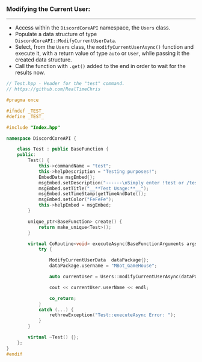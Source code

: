 ### **Modifying the Current User:**
---
- Access within the `DiscordCoreAPI` namespace, the `Users` class.
- Populate a data structure of type `DiscordCoreAPI::ModifyCurrentUserData`.
- Select, from the `Users` class, the `modifyCurrentUserAsync()` function and execute it, with a return value of type `auto` or `User`, while passing it the created data structure.
- Call the function with `.get()` added to the end in order to wait for the results now.

```cpp
// Test.hpp - Header for the "test" command.
// https://github.com/RealTimeChris

#pragma once

#ifndef _TEST_
#define _TEST_

#include "Index.hpp"

namespace DiscordCoreAPI {

	class Test : public BaseFunction {
	public:
		Test() {
			this->commandName = "test";
			this->helpDescription = "Testing purposes!";
			EmbedData msgEmbed{};
			msgEmbed.setDescription("------\nSimply enter !test or /test!\n------");
			msgEmbed.setTitle("__**Test Usage:**__");
			msgEmbed.setTimeStamp(getTimeAndDate());
			msgEmbed.setColor("FeFeFe");
			this->helpEmbed = msgEmbed;
		}

		unique_ptr<BaseFunction> create() {
			return make_unique<Test>();
		}

		virtual CoRoutine<void> executeAsync(BaseFunctionArguments args) {
			try {

				ModifyCurrentUserData  dataPackage{};
				dataPackage.username = "MBot_GameHouse";

				auto currentUser = Users::modifyCurrentUserAsync(dataPackage).get();

				cout << currentUser.userName << endl;

				co_return;
			}
			catch (...) {
				rethrowException("Test::executeAsync Error: ");
			}
		}

		virtual ~Test() {};
	};
}
#endif
```
